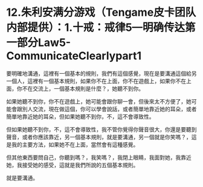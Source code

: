 # 12.朱利安满分游戏（Tengame皮卡团队内部提供）：1.十戒：戒律5—明确传达第一部分Law5-CommunicateClearlypart1

要明確地溝通，這裡有一個基本的規則，我們有這個感覺，現在是要溝通這個給另一個人，這裡有一個基本規則，如果你不在上面，你不在遊戲上，如果你不在上面，你不在交流上，一個基本規則是什麼？，她聽不到你。

如果她聽不到你，你不在遊戲上，她可能會跟你聊一會，但後來太不方便了，她可能會跟別人交流，現在做這個，你可以學會說話，或者簡單地靠近她的耳朵，或者簡單地靠近她的耳朵，但如果她聽不到你，不，這不會導致性。

但如果她聽不到你，不，這不會導致性，我不管你覺得你聲音很大，你還是要聽到聲音，或者你應該靠近，另一個基本規則，就是要溝通，另一個就是你笑嗎？，這是我的主要方法，如果她不在上面，當然會有這種感覺。

但其他東西要問自己，你聽到嗎？，我笑嗎？，我閉上眼睛，我面對她，我靠近她，我接受她的感受，這就是我們所說的五個基本規則。

就是要溝通。